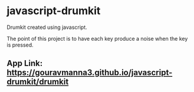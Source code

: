 # javascript-drumkit
Drumkit created using javascript.

The point of this project is to have each key produce a noise when the key is pressed.

## App Link: https://gouravmanna3.github.io/javascript-drumkit/drumkit
